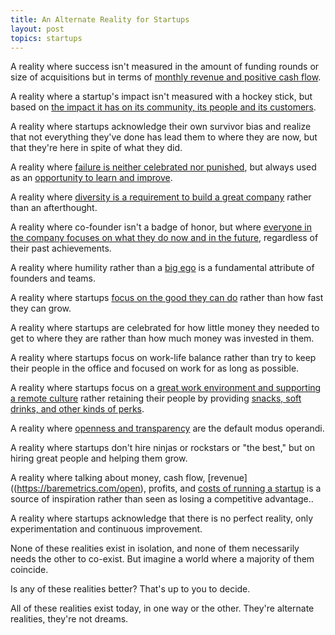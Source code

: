 ```yaml
---
title: An Alternate Reality for Startups
layout: post
topics: startups
---
```

A reality where success isn't measured in the amount of funding rounds or size
of acquisitions but in terms of [monthly revenue and positive cash
flow](https://www.groovehq.com/blog/100k).

A reality where a startup's impact isn't measured with a hockey stick, but based
on [the impact it has on its community, its people and its
customers](http://www.paperplanes.de/2014/3/27/building-an-ethical-business.html).

A reality where startups acknowledge their own survivor bias and realize that
not everything they've done has lead them to where they are now, but that
they're here in spite of what they did.

A reality where [failure is neither celebrated nor
punished](http://www.paperplanes.de/2013/6/17/a-short-story-on-human-error.html),
but always used as an [opportunity to learn and
improve](https://codeascraft.com/2012/05/22/blameless-postmortems/).

A reality where [diversity is a requirement to build a great
company](http://www.fastcompany.com/3045471/most-creative-people/rent-the-runways-formula-for-finding-and-fostering-women-leaders)
rather than an afterthought.

A reality where co-founder isn't a badge of honor, but where [everyone in the
company focuses on what they do now and in the
future](https://keen.io//blog/117530017991/ask-why-a-lot-when-you-organize-your-startup),
regardless of their past achievements.

A reality where humility rather than a [big
ego](http://www.businessinsider.com/rap-genius-co-founder-blasts-his-former-partners-2015-1)
is a fundamental attribute of founders and teams.

A reality where startups [focus on the good they can
do](https://unicornfree.com/2014/the-responsibility-to-give-back-our-charitable-giving-in-2014)
  rather than how fast they can grow.

A reality where startups are celebrated for how little money they needed to get
to where they are rather than how much money was invested in them.

A reality where startups focus on work-life balance rather than try to keep
their people in the office and focused on work for as long as possible.

A reality where startups focus on a [great work environment and supporting a
remote
culture](https://hbr.org/2014/01/to-raise-productivity-let-more-employees-work-from-home)
rather retaining their people by providing [snacks, soft drinks, and other kinds
of perks](https://modelviewculture.com/pieces/how-perks-can-divide-us).

A reality where [openness and transparency](https://open.bufferapp.com) are the
default modus operandi.

A reality where startups don't hire ninjas or rockstars or "the best," but on
hiring great people and helping them grow.

A reality where talking about money, cash flow,
[revenue]((https://baremetrics.com/open), profits, and [costs of running a
startup](http://inside.idonethis.com/startup-expenses/) is a source of
inspiration rather than seen as losing a competitive advantage..

A reality where startups acknowledge that there is no perfect reality, only
experimentation and continuous improvement.

None of these realities exist in isolation, and none of them necessarily needs
the other to co-exist. But imagine a world where a majority of them coincide.

Is any of these realities better? That's up to you to decide.

All of these realities exist today, in one way or the other. They're alternate
realities, they're not dreams.
